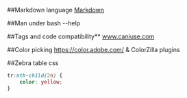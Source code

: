 ##Markdown language
[Markdown](http://daringfireball.net/projects/markdown/)

##Man under bash
--help

##Tags and code compatibility**
www.caniuse.com

##Color picking
https://color.adobe.com/ & ColorZilla plugins

##Zebra table css

```css
tr:nth-child(2n) {
    color: yellow;
}
```
